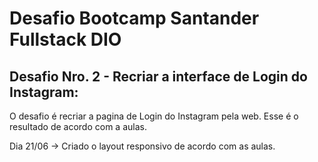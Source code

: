 # Desafio Bootcamp Santander Fullstack DIO

## Desafio Nro. 2 - Recriar a interface de Login do Instagram: 
<p> O desafio é recriar a pagina de Login do Instagram pela web. Esse é o resultado de acordo com a aulas.
<p> Dia 21/06 -> Criado o layout responsivo de acordo com as aulas. 
